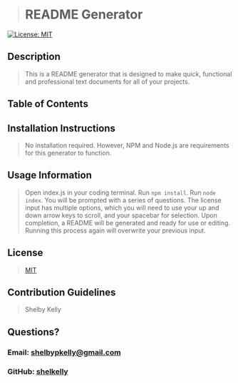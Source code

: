 
># README Generator
[![License: MIT](https://img.shields.io/badge/License-MIT-yellow.svg)](https://opensource.org/licenses/MIT)

## Description
>This is a README generator that is designed to make quick, functional and professional text documents for all of your projects.

## Table of Contents
>

## Installation Instructions
>No installation required. However, NPM and Node.js are requirements for this generator to function.

## Usage Information
>Open index.js in your coding terminal. Run `npm install`. Run `node index`. You will be prompted with a series of questions. The license input has multiple options, which you will need to use your up and down arrow keys to scroll, and your spacebar for selection. Upon completion, a README will be generated and ready for use or editing. Running this process again will overwrite your previous input. 

## License
>[MIT](https://opensource.org/licenses/MIT)

## Contribution Guidelines
>Shelby Kelly

>## 

## Questions?
### Email: shelbypkelly@gmail.com
### GitHub: [shelkelly](github.com/shelkelly)